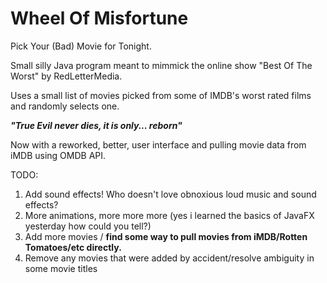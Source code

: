 # Wheel Of Misfortune
Pick Your (Bad) Movie for Tonight.

Small silly Java program meant to mimmick the online show "Best Of The Worst" by RedLetterMedia.

Uses a small list of movies picked from some of IMDB's worst rated films and randomly selects one.

***"True Evil never dies, it is only... reborn"***

Now with a reworked, better, user interface and pulling movie data from iMDB using OMDB API.

TODO:
1) Add sound effects! Who doesn't love obnoxious loud music and sound effects?
2) More animations, more more more (yes i learned the basics of JavaFX yesterday how could you tell?)
3) Add more movies / **find some way to pull movies from iMDB/Rotten Tomatoes/etc directly.**
4) Remove any movies that were added by accident/resolve ambiguity in some movie titles